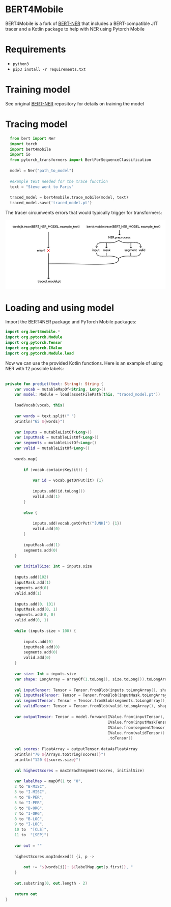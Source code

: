 # BERT4Mobile

BERT4Mobile is a fork of [BERT-NER](https://github.com/kamalkraj/BERT-NER) that includes a BERT-compatible JIT tracer and a Kotlin package to help with NER using Pytorch Mobile

# Requirements

-  `python3`
- `pip3 install -r requirements.txt`

# Training model
See original [BERT-NER](https://github.com/kamalkraj/BERT-NER) repository for details on training the model

# Tracing model
```python
  from bert import Ner
  import torch
  import bert4mobile
  import io
  from pytorch_transformers import BertForSequenceClassification

  model = Ner("path_to_model")

  #example text needed for the trace function
  text = "Steve went to Paris"

  traced_model = bert4mobile.trace_mobile(model, text)
  traced_model.save('traced_model.pt')
```

The tracer circumvents errors that would typically trigger for transformers:

![BERT4Mobile Tracer Diagram](img/bert4mobile-diagram.png)

# Loading and using model
Import the BERT4NER package and PyTorch Mobile packages:
```Kotlin
import org.bert4mobile.*
import org.pytorch.Module
import org.pytorch.Tensor
import org.pytorch.IValue
import org.pytorch.Module.load
```

Now we can use the provided Kotlin functions. Here is an example of using NER with 12 possible labels:
```Kotlin

private fun predict(text: String): String {
    var vocab = mutableMapOf<String, Long>()
    var model: Module = load(assetFilePath(this, "traced_model.pt"))

    loadVocab(vocab, this)

    var words = text.split(" ")
    println("65 ${words}")

    var inputs = mutableListOf<Long>()
    var inputMask = mutableListOf<Long>()
    var segments = mutableListOf<Long>()
    var valid = mutableListOf<Long>()

    words.map{

        if (vocab.containsKey(it)) {

            var id = vocab.getOrPut(it) {1}

            inputs.add(id.toLong())
            valid.add(1)
        }

        else {

            inputs.add(vocab.getOrPut("[UNK]") {1})
            valid.add(0)
        }

        inputMask.add(1)
        segments.add(0)
    }

    var initialSize: Int = inputs.size

    inputs.add(102)
    inputMask.add(1)
    segments.add(0)
    valid.add(1)

    inputs.add(0, 101)
    inputMask.add(0, 1)
    segments.add(0, 0)
    valid.add(0, 1)

    while (inputs.size < 100) {

        inputs.add(0)
        inputMask.add(0)
        segments.add(0)
        valid.add(0)
    }

    var size: Int = inputs.size
    var shape: LongArray = arrayOf(1.toLong(), size.toLong()).toLongArray()

    val inputTensor: Tensor = Tensor.fromBlob(inputs.toLongArray(), shape)
    val inputMaskTensor: Tensor = Tensor.fromBlob(inputMask.toLongArray(), shape)
    val segmentTensor: Tensor = Tensor.fromBlob(segments.toLongArray(), shape)
    val validTensor: Tensor = Tensor.fromBlob(valid.toLongArray(), shape)

    var outputTensor: Tensor = model.forward(IValue.from(inputTensor),
                                             IValue.from(inputMaskTensor),
                                             IValue.from(segmentTensor),
                                             IValue.from(validTensor))
                                             .toTensor()

    val scores: FloatArray = outputTensor.dataAsFloatArray
    println("70 ${Arrays.toString(scores)}")
    println("120 ${scores.size}")

    val highestScores = maxInEachSegment(scores, initialSize)

    var labelMap = mapOf(1 to "O",
    2 to "B-MISC",
    3 to "I-MISC",
    4 to "B-PER",
    5 to "I-PER",
    6 to "B-ORG",
    7 to "I-ORG",
    8 to "B-LOC",
    9 to "I-LOC",
    10 to  "[CLS]",
    11 to  "[SEP]")

    var out = ""

    highestScores.mapIndexed() {i, p ->

        out += "${words[i]}: ${labelMap.get(p.first)}, "
    }

    out.substring(0, out.length - 2)

    return out
}
```

